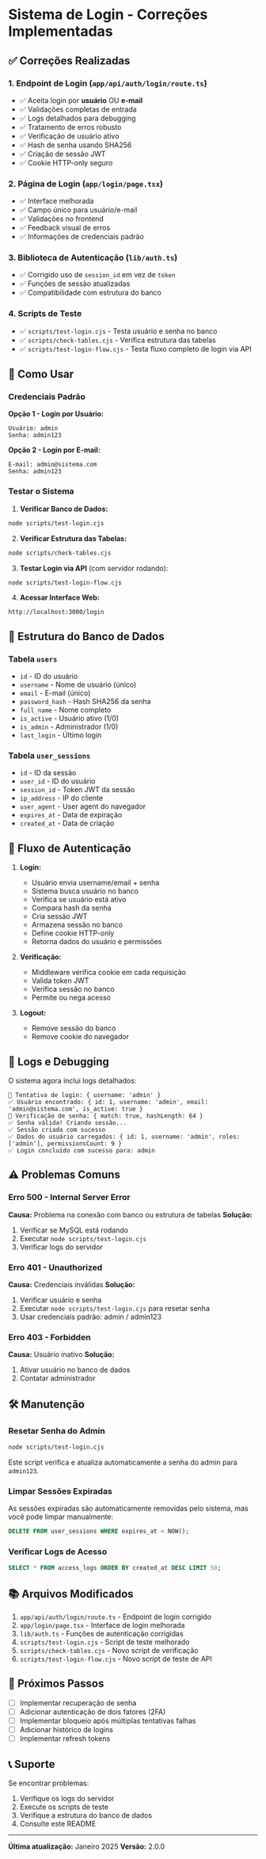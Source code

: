 # Sistema de Login - Correções Implementadas

## ✅ Correções Realizadas

### 1. **Endpoint de Login** (`app/api/auth/login/route.ts`)
- ✅ Aceita login por **usuário** OU **e-mail**
- ✅ Validações completas de entrada
- ✅ Logs detalhados para debugging
- ✅ Tratamento de erros robusto
- ✅ Verificação de usuário ativo
- ✅ Hash de senha usando SHA256
- ✅ Criação de sessão JWT
- ✅ Cookie HTTP-only seguro

### 2. **Página de Login** (`app/login/page.tsx`)
- ✅ Interface melhorada
- ✅ Campo único para usuário/e-mail
- ✅ Validações no frontend
- ✅ Feedback visual de erros
- ✅ Informações de credenciais padrão

### 3. **Biblioteca de Autenticação** (`lib/auth.ts`)
- ✅ Corrigido uso de `session_id` em vez de `token`
- ✅ Funções de sessão atualizadas
- ✅ Compatibilidade com estrutura do banco

### 4. **Scripts de Teste**
- ✅ `scripts/test-login.cjs` - Testa usuário e senha no banco
- ✅ `scripts/check-tables.cjs` - Verifica estrutura das tabelas
- ✅ `scripts/test-login-flow.cjs` - Testa fluxo completo de login via API

## 🚀 Como Usar

### Credenciais Padrão

**Opção 1 - Login por Usuário:**
```
Usuário: admin
Senha: admin123
```

**Opção 2 - Login por E-mail:**
```
E-mail: admin@sistema.com
Senha: admin123
```

### Testar o Sistema

1. **Verificar Banco de Dados:**
```bash
node scripts/test-login.cjs
```

2. **Verificar Estrutura das Tabelas:**
```bash
node scripts/check-tables.cjs
```

3. **Testar Login via API** (com servidor rodando):
```bash
node scripts/test-login-flow.cjs
```

4. **Acessar Interface Web:**
```
http://localhost:3000/login
```

## 🔧 Estrutura do Banco de Dados

### Tabela `users`
- `id` - ID do usuário
- `username` - Nome de usuário (único)
- `email` - E-mail (único)
- `password_hash` - Hash SHA256 da senha
- `full_name` - Nome completo
- `is_active` - Usuário ativo (1/0)
- `is_admin` - Administrador (1/0)
- `last_login` - Último login

### Tabela `user_sessions`
- `id` - ID da sessão
- `user_id` - ID do usuário
- `session_id` - Token JWT da sessão
- `ip_address` - IP do cliente
- `user_agent` - User agent do navegador
- `expires_at` - Data de expiração
- `created_at` - Data de criação

## 🔐 Fluxo de Autenticação

1. **Login:**
   - Usuário envia username/email + senha
   - Sistema busca usuário no banco
   - Verifica se usuário está ativo
   - Compara hash da senha
   - Cria sessão JWT
   - Armazena sessão no banco
   - Define cookie HTTP-only
   - Retorna dados do usuário e permissões

2. **Verificação:**
   - Middleware verifica cookie em cada requisição
   - Valida token JWT
   - Verifica sessão no banco
   - Permite ou nega acesso

3. **Logout:**
   - Remove sessão do banco
   - Remove cookie do navegador

## 📝 Logs e Debugging

O sistema agora inclui logs detalhados:

```
🔐 Tentativa de login: { username: 'admin' }
✅ Usuário encontrado: { id: 1, username: 'admin', email: 'admin@sistema.com', is_active: true }
🔑 Verificação de senha: { match: true, hashLength: 64 }
✅ Senha válida! Criando sessão...
✅ Sessão criada com sucesso
✅ Dados do usuário carregados: { id: 1, username: 'admin', roles: ['admin'], permissionsCount: 9 }
✅ Login concluído com sucesso para: admin
```

## ⚠️ Problemas Comuns

### Erro 500 - Internal Server Error
**Causa:** Problema na conexão com banco ou estrutura de tabelas
**Solução:**
1. Verificar se MySQL está rodando
2. Executar `node scripts/test-login.cjs`
3. Verificar logs do servidor

### Erro 401 - Unauthorized
**Causa:** Credenciais inválidas
**Solução:**
1. Verificar usuário e senha
2. Executar `node scripts/test-login.cjs` para resetar senha
3. Usar credenciais padrão: admin / admin123

### Erro 403 - Forbidden
**Causa:** Usuário inativo
**Solução:**
1. Ativar usuário no banco de dados
2. Contatar administrador

## 🛠️ Manutenção

### Resetar Senha do Admin
```bash
node scripts/test-login.cjs
```
Este script verifica e atualiza automaticamente a senha do admin para `admin123`.

### Limpar Sessões Expiradas
As sessões expiradas são automaticamente removidas pelo sistema, mas você pode limpar manualmente:
```sql
DELETE FROM user_sessions WHERE expires_at < NOW();
```

### Verificar Logs de Acesso
```sql
SELECT * FROM access_logs ORDER BY created_at DESC LIMIT 50;
```

## 📚 Arquivos Modificados

1. `app/api/auth/login/route.ts` - Endpoint de login corrigido
2. `app/login/page.tsx` - Interface de login melhorada
3. `lib/auth.ts` - Funções de autenticação corrigidas
4. `scripts/test-login.cjs` - Script de teste melhorado
5. `scripts/check-tables.cjs` - Novo script de verificação
6. `scripts/test-login-flow.cjs` - Novo script de teste de API

## 🎯 Próximos Passos

- [ ] Implementar recuperação de senha
- [ ] Adicionar autenticação de dois fatores (2FA)
- [ ] Implementar bloqueio após múltiplas tentativas falhas
- [ ] Adicionar histórico de logins
- [ ] Implementar refresh tokens

## 📞 Suporte

Se encontrar problemas:
1. Verifique os logs do servidor
2. Execute os scripts de teste
3. Verifique a estrutura do banco de dados
4. Consulte este README

---

**Última atualização:** Janeiro 2025
**Versão:** 2.0.0
